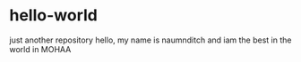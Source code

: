 # hello-world
just another repository 
hello, my name is naumnditch and iam the best in the world in MOHAA

